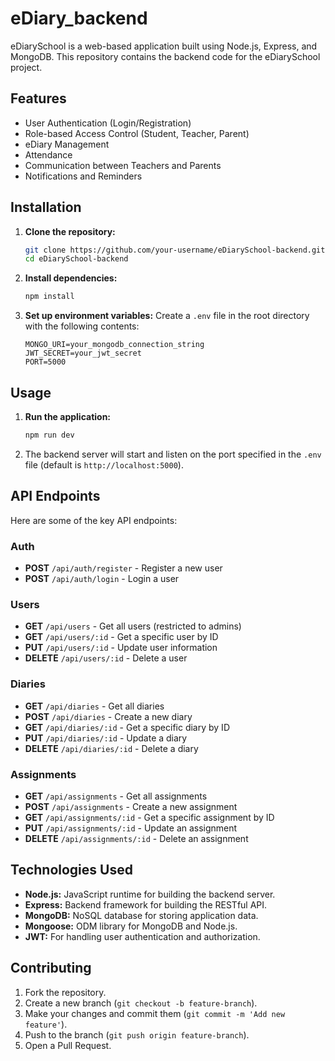 # eDiary_backend

eDiarySchool is a web-based application built using Node.js, Express, and MongoDB. This repository contains the backend code for the eDiarySchool project.

## Features
- User Authentication (Login/Registration)
- Role-based Access Control (Student, Teacher, Parent)
- eDiary Management
- Attendance 
- Communication between Teachers and Parents
- Notifications and Reminders

## Installation

1. **Clone the repository:**
    ```bash
    git clone https://github.com/your-username/eDiarySchool-backend.git
    cd eDiarySchool-backend
    ```

2. **Install dependencies:**
    ```bash
    npm install
    ```

3. **Set up environment variables:**
    Create a `.env` file in the root directory with the following contents:
    ```plaintext
    MONGO_URI=your_mongodb_connection_string
    JWT_SECRET=your_jwt_secret
    PORT=5000
    ```

## Usage

1. **Run the application:**
    ```bash
    npm run dev
    ```

2. The backend server will start and listen on the port specified in the `.env` file (default is `http://localhost:5000`).

## API Endpoints

Here are some of the key API endpoints:

### Auth
- **POST** `/api/auth/register` - Register a new user
- **POST** `/api/auth/login` - Login a user

### Users
- **GET** `/api/users` - Get all users (restricted to admins)
- **GET** `/api/users/:id` - Get a specific user by ID
- **PUT** `/api/users/:id` - Update user information
- **DELETE** `/api/users/:id` - Delete a user

### Diaries
- **GET** `/api/diaries` - Get all diaries
- **POST** `/api/diaries` - Create a new diary
- **GET** `/api/diaries/:id` - Get a specific diary by ID
- **PUT** `/api/diaries/:id` - Update a diary
- **DELETE** `/api/diaries/:id` - Delete a diary

### Assignments
- **GET** `/api/assignments` - Get all assignments
- **POST** `/api/assignments` - Create a new assignment
- **GET** `/api/assignments/:id` - Get a specific assignment by ID
- **PUT** `/api/assignments/:id` - Update an assignment
- **DELETE** `/api/assignments/:id` - Delete an assignment

## Technologies Used

- **Node.js:** JavaScript runtime for building the backend server.
- **Express:** Backend framework for building the RESTful API.
- **MongoDB:** NoSQL database for storing application data.
- **Mongoose:** ODM library for MongoDB and Node.js.
- **JWT:** For handling user authentication and authorization.

## Contributing

1. Fork the repository.
2. Create a new branch (`git checkout -b feature-branch`).
3. Make your changes and commit them (`git commit -m 'Add new feature'`).
4. Push to the branch (`git push origin feature-branch`).
5. Open a Pull Request.
